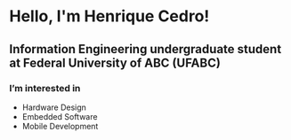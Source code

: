 # Hello, I'm Henrique Cedro!

## Information Engineering undergraduate student at Federal University of ABC (UFABC)
### I’m interested in
- Hardware Design
- Embedded Software
- Mobile Development


<!---
henriquehsc/henriquehsc is a ✨ special ✨ repository because its `README.md` (this file) appears on your GitHub profile.
You can click the Preview link to take a look at your changes.
--->
